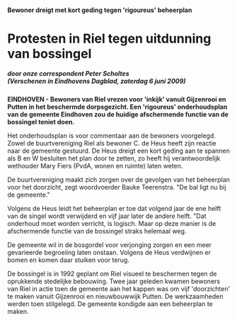 #### Bewoner dreigt met kort geding tegen 'rigoureus' beheerplan

# Protesten in Riel tegen uitdunning van bossingel

##### door onze correspondent Peter Scholtes<br/>(Verschenen in Eindhovens Dagblad, zaterdag 6 juni 2009)

**EINDHOVEN - Bewoners van Riel vrezen voor 'inkijk' vanuit Gijzenrooi en Putten in het beschermde dorpsgezicht. Een 'rigoureus' onderhoudsplan van de gemeente Eindhoven zou de huidige afschermende functie van de bossingel teniet doen.**

Het onderhoudsplan is voor commentaar aan de bewoners voorgelegd. Zowel de buurtvereniging Riel als bewoner C. de Heus heeft zijn reactie naar de gemeente gestuurd. De Heus dreigt een kort geding aan te spannen als B en W besluiten het plan door te zetten, zo heeft hij verantwoordelijk wethouder Mary Fiers (PvdA, wonen en ruimte) laten weten.

De buurtvereniging maakt zich zorgen over de gevolgen van het beheerplan voor het doorzicht, zegt woordvoerder Bauke Teerenstra. "De bal ligt nu bij de gemeente."

Volgens de Heus leidt het beheerplan er toe dat volgend jaar de ene helft van de singel wordt verwijderd en vijf jaar later de andere helft. "Dat onderhoud moet worden verricht, is logisch. Maar op deze manier is de afschermende functie van de bossingel straks helemaal weg.

De gemeente wil in de bosgordel voor verjonging zorgen en een meer gevarieerde begroeiing laten onstaan. Volgens de Heus verdwijnen er bomen en komen daar stuiken voor terug.

De bossingel is in 1992 geplant om Riel visueel te beschermen tegen de oprukkende stedelijke bebouwing. Twee jaar geleden kwamen bewoners van Riel in actie toen de gemeente aan het kappen was om vijf 'doorzichten' te maken vanuit Gijzenrooi en nieuwbouwwijk Putten. De werkzaamheden werden toen stilgelegd. De gemeente kondigde aan een beheerplan te maken.
      
